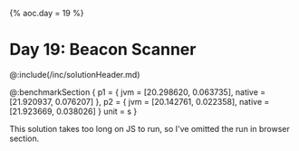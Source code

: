 {%
aoc.day = 19
%}

# Day 19: Beacon Scanner

@:include(/inc/solutionHeader.md)

@:benchmarkSection {
p1 = {
jvm = [20.298620, 0.063735],
native = [21.920937, 0.076207]
},
p2 = {
jvm = [20.142761, 0.022358],
native = [21.923669, 0.038026]
}
unit = s
}

This solution takes too long on JS to run, so I've omitted the run in browser section.